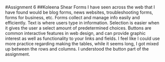 #Assignment 6
##Koleena Shear
Forms I have seen across the web that I have found would be blog forms, news websites, troubleshooting forms, forms for business, etc. Forms collect and manage info easily and efficiently.
Text is where users type in information. Selection is easier when it gives the user a select amount of predetermined choices. Buttons are common interactive features in web design, and can provide graphic interest as well as functionality to your links and fields.
I feel like I could use more practice regarding making the tables, while it seems long, I got mixed up between the rows and columns. I understood the button part of the assignment.
